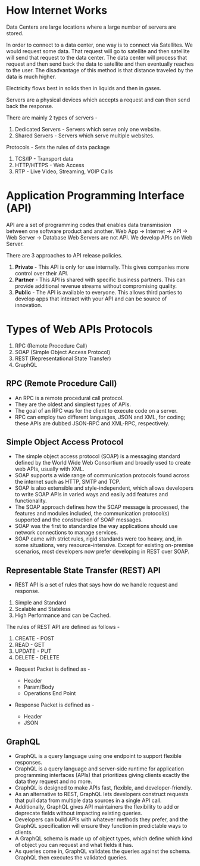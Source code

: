 # How Internet Works
Data Centers are large locations where a large number of servers are stored.

In order to connect to a data center, one way is to connect via Satellites. We would request some data. That request will go to satellite and then satellite will send that request to the data center. The data center will process that request and then send back the data to satellite and then eventually reaches to the user. The disadvantage of this method is that distance traveled by the data is much higher.

Electricity flows best in solids then in liquids and then in gases.

Servers are a physical devices which accepts a request and can then send back the response.

There are mainly 2 types of servers - 
1. Dedicated Servers - Servers which serve only one website.
2. Shared Servers - Servers which serve multiple websites.

Protocols - Sets the rules of data package
1. TCS/IP - Transport data
2. HTTP/HTTPS - Web Access
3. RTP - Live Video, Streaming, VOIP Calls

# Application Programming Interface (API)

API are a set of programming codes that enables data transmission between one software product and another. 
Web App -> Internet -> API -> Web Server -> Database
Web Servers are not API. We develop APIs on Web Server.

There are 3 approaches to API release policies.
1. **Private** - This API is only for use internally. This gives companies more control over their API.
2. **Partner** - This API is shared with specific business partners. This can provide additional revenue streams without compromising quality.
3. **Public** - The API is available to everyone. This allows third parties to develop apps that interact with your API and can be source of innovation.

# Types of Web APIs Protocols
1. RPC (Remote Procedure Call)
2. SOAP (Simple Object Access Protocol)
3. REST (Representational State Transfer)
4. GraphQL


## RPC (Remote Procedure Call)
- An RPC is a remote procedural call protocol. 
- They are the oldest and simplest types of APIs. 
- The goal of an RPC was for the client to execute code on a server.
- RPC can employ two different languages, JSON and XML, for coding; these APIs are dubbed JSON-RPC and XML-RPC, respectively.

## Simple Object Access Protocol
- The simple object access protocol (SOAP) is a messaging standard defined by the World Wide Web Consortium and broadly used to create web APIs, usually with XML. 
- SOAP supports a wide range of communication protocols found across the internet such as HTTP, SMTP and TCP. 
- SOAP is also extensible and style-independent, which allows developers to write SOAP APIs in varied ways and easily add features and functionality. 
- The SOAP approach defines how the SOAP message is processed, the features and modules included, the communication protocol(s) supported and the construction of SOAP messages.
-  SOAP was the first to standardize the way applications should use network connections to manage services.
-  SOAP came with strict rules, rigid standards were too heavy, and, in some situations, very resource-intensive. Except for existing on-premise scenarios, most developers now prefer developing in REST over SOAP.

## Representable State Transfer (REST) API
- REST API is a set of rules that says how do we handle request and response.
1. Simple and Standard
2. Scalable and Stateless
3. High Performance and can be Cached.

The rules of REST API are defined as follows - 
1. CREATE - POST
2. READ - GET
3. UPDATE - PUT
4. DELETE - DELETE

- Request Packet is defined as - 
    - Header
    - Param/Body
    - Operations End Point

- Response Packet is defined as - 
    - Header
    - JSON

## GraphQL
- GraphQL is a query language using one endpoint to support flexible responses.
- GraphQL is a query language and server-side runtime for application programming interfaces (APIs) that prioritizes giving clients exactly the data they request and no more. 
- GraphQL is designed to make APIs fast, flexible, and developer-friendly.
- As an alternative to REST, GraphQL lets developers construct requests that pull data from multiple data sources in a single API call. 
- Additionally, GraphQL gives API maintainers the flexibility to add or deprecate fields without impacting existing queries. 
- Developers can build APIs with whatever methods they prefer, and the GraphQL specification will ensure they function in predictable ways to clients.
- A GraphQL schema is made up of object types, which define which kind of object you can request and what fields it has. 
- As queries come in, GraphQL validates the queries against the schema. GraphQL then executes the validated queries.
